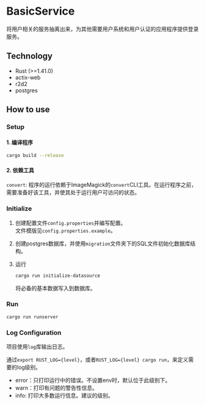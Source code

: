 # BasicService
将用户相关的服务抽离出来，为其他需要用户系统和用户认证的应用程序提供登录服务。

## Technology
* Rust (>=1.41.0)
* actix-web
* r2d2
* postgres

## How to use

### Setup
#### 1. 编译程序
```bash
cargo build --release
```
#### 2. 依赖工具
`convert`: 程序的运行依赖于ImageMagick的`convert`CLI工具。在运行程序之前，需要准备好该工具，并使其处于运行用户可访问的状态。

### Initialize
1. 创建配置文件`config.properties`并编写配置。  
   文件模版见`config.properties.example`。

2. 创建postgres数据库，并使用`migration`文件夹下的SQL文件初始化数据库结构。

3. 运行
    ```bash
    cargo run initialize-datasource
    ```
    将必备的基本数据写入到数据库。

### Run
```bash
cargo run runserver
```

### Log Configuration
项目使用`log`库输出日志。

通过`export RUST_LOG={level}`，或者`RUST_LOG={level} cargo run`，来定义需要的log级别。

* error：只打印运行中的错误。不设置env时，默认位于此级别下。
* warn：打印有问题的警告性信息。
* info: 打印大多数运行信息。建议的级别。